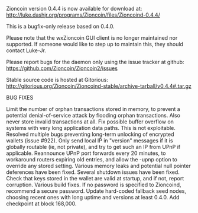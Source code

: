 Zioncoin version 0.4.4 is now available for download at:
http://luke.dashjr.org/programs/Zioncoin/files/Zioncoind-0.4.4/

This is a bugfix-only release based on 0.4.0.

Please note that the wxZioncoin GUI client is no longer maintained nor supported. If someone would like to step up to maintain this, they should contact Luke-Jr.

Please report bugs for the daemon only using the issue tracker at github:
https://github.com/Zioncoin/Zioncoin2/issues

Stable source code is hosted at Gitorious:
http://gitorious.org/Zioncoin/Zioncoind-stable/archive-tarball/v0.4.4#.tar.gz

BUG FIXES

Limit the number of orphan transactions stored in memory, to prevent a potential denial-of-service attack by flooding orphan transactions. Also never store invalid transactions at all.
Fix possible buffer overflow on systems with very long application data paths. This is not exploitable.
Resolved multiple bugs preventing long-term unlocking of encrypted wallets (issue #922).
Only send local IP in "version" messages if it is globally routable (ie, not private), and try to get such an IP from UPnP if applicable.
Reannounce UPnP port forwards every 20 minutes, to workaround routers expiring old entries, and allow the -upnp option to override any stored setting.
Various memory leaks and potential null pointer deferences have been
fixed.
Several shutdown issues have been fixed.
Check that keys stored in the wallet are valid at startup, and if not,
report corruption.
Various build fixes.
If no password is specified to Zioncoind, recommend a secure password.
Update hard-coded fallback seed nodes, choosing recent ones with long uptime and versions at least 0.4.0.
Add checkpoint at block 168,000.

